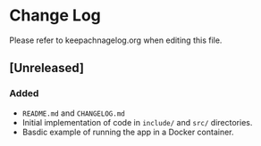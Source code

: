# Change Log

Please refer to keepachnagelog.org when editing this file.

## [Unreleased]

### Added
- `README.md` and `CHANGELOG.md`
- Initial implementation of code in `include/` and `src/` directories.
- Basdic example of running the app in a Docker container.
